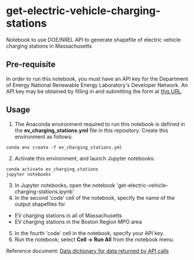 # get-electric-vehicle-charging-stations
Notebook to use DOE/NREL API to generate shapefile of electric vehicle charging stations in Massachusetts

## Pre-requisite
In order to run this notebook, you must have an API key for the Department of Energy National Renewable Energy Laboratory's Developer Network.
An API key may be obtained by filling in and submitting the form at [this URL](https://developer.nrel.gov/signup/).

## Usage
1. The Anaconda environment required to run this notebook is defined in the __ev\_charging\_stations.yml__ file in this repository. Create this environment as follows:
```
conda env create -f ev_charging_stations.yml
```
2. Activate this environment, and launch Jupyter notebooks:
```
conda activate ev_charging_stations
jupyter notebooks
```
3. In Jupyter notebooks, open the notebook 'get-electric-vehicle-charging-stations.ipynb'
4. In the second 'code' cell of the notebook, specify the name of the output shapefiles for
  * EV charging stations in all of Massachusetts
  * EV charging stations in the Boston Region MPO area
5. In the fourth 'code' cell in the notebook, specify your API key.
6. Run the notebook; select __Cell -> Run All__ from the notebook menu.

Reference document: [Data dictionary for data returned by API calls](https://afdc.energy.gov/data_download/alt_fuel_stations_format)
